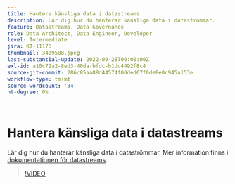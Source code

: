 ```yaml
---
title: Hantera känsliga data i datastreams
description: Lär dig hur du hanterar känsliga data i dataströmmar.
feature: Datastreams, Data Governance
role: Data Architect, Data Engineer, Developer
level: Intermediate
jira: KT-11176
thumbnail: 3409588.jpeg
last-substantial-update: 2022-09-28T00:00:00Z
exl-id: a10c72a2-8ed3-40da-bfdc-b1dc4492f8c4
source-git-commit: 286c85aa88d44574f00ded67f0de8e0c945a153e
workflow-type: tm+mt
source-wordcount: '34'
ht-degree: 0%

---
```


# Hantera känsliga data i datastreams

Lär dig hur du hanterar känsliga data i dataströmmar.  Mer information finns i [dokumentationen för datastreams](https://experienceleague.adobe.com/docs/experience-platform/edge/datastreams/overview.html).

>[!VIDEO](https://video.tv.adobe.com/v/3409588/?learn=on&enablevpops)
